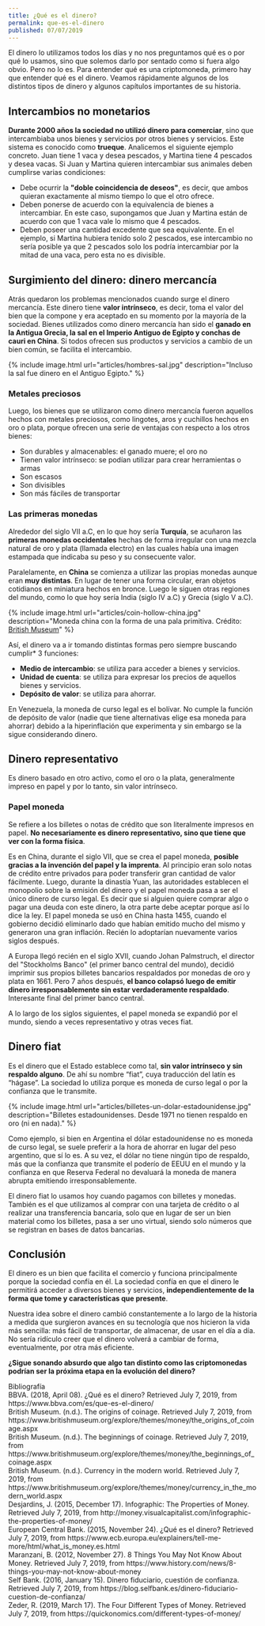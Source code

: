 ```yaml
---
title: ¿Qué es el dinero?
permalink: que-es-el-dinero
published: 07/07/2019
---
```


El dinero lo utilizamos todos los días y no nos preguntamos qué es o por qué lo usamos, sino que solemos darlo por sentado como si fuera algo obvio. Pero no lo es. Para entender qué es una criptomoneda, primero hay que entender qué es el dinero. Veamos rápidamente algunos de los distintos tipos de dinero y algunos capítulos importantes de su historia.

## Intercambios no monetarios

**Durante 2000 años la sociedad no utilizó dinero para comerciar**, sino que intercambiaba unos bienes y servicios por otros bienes y servicios. Este sistema es conocido como **trueque**. Analicemos el siguiente ejemplo concreto. Juan tiene 1 vaca y desea pescados, y Martina tiene 4 pescados y desea vacas. Si Juan y Martina quieren intercambiar sus animales deben cumplirse varias condiciones:

- Debe ocurrir la **"doble coincidencia de deseos"**, es decir, que ambos quieran exactamente al mismo tiempo lo que el otro ofrece.
- Deben ponerse de acuerdo con la equivalencia de bienes a intercambiar. En este caso, supongamos que Juan y Martina están de acuerdo con que 1 vaca vale lo mismo que 4 pescados.
- Deben poseer una cantidad excedente que sea equivalente. En el ejemplo, si Martina hubiera tenido solo 2 pescados, ese intercambio no sería posible ya que 2 pescados solo los podría intercambiar por la mitad de una vaca, pero esta no es divisible.

## Surgimiento del dinero: dinero mercancía

Atrás quedaron los problemas mencionados cuando surge el dinero mercancía. Este dinero tiene **valor intrínseco**, es decir, toma el valor del bien que la compone y era aceptado en su momento por la mayoría de la sociedad. Bienes utilizados como dinero mercancía han sido el **ganado en la Antigua Grecia, la sal en el Imperio Antiguo de Egipto y conchas de cauri en China**. Si todos ofrecen sus productos y servicios a cambio de un bien común, se facilita el intercambio.

{% include image.html url="articles/hombres-sal.jpg" description="Incluso la sal fue dinero en el Antiguo Egipto." %}

### Metales preciosos

Luego, los bienes que se utilizaron como dinero mercancía fueron aquellos hechos con metales preciosos, como lingotes, aros y cuchillos hechos en oro o plata, porque ofrecen una serie de ventajas con respecto a los otros bienes:
- Son durables y almacenables: el ganado muere; el oro no
- Tienen valor intrínseco: se podían utilizar para crear herramientas o armas
- Son escasos
- Son divisibles
- Son más fáciles de transportar

### Las primeras monedas

Alrededor del siglo VII a.C, en lo que hoy sería **Turquía**, se acuñaron las **primeras monedas occidentales** hechas de forma irregular con una mezcla natural de oro y plata (llamada electro) en las cuales había una imagen estampada que indicaba su peso y su consecuente valor.

Paralelamente, en **China** se comienza a utilizar las propias monedas aunque eran **muy distintas**. En lugar de tener una forma circular, eran objetos cotidianos en miniatura hechos en bronce. Luego le siguen otras regiones del mundo, como lo que hoy sería India (siglo IV a.C) y Grecia (siglo V a.C).

{% include image.html url="articles/coin-hollow-china.jpg" description="Moneda china con la forma de una pala primitiva. Crédito: <a href='https://www.britishmuseum.org/explore/themes/money/the_beginnings_of_coinage.aspx'>British Museum</a>" %}

Así, el dinero va a ir tomando distintas formas pero siempre buscando cumplir* 3 funciones:
- **Medio de intercambio**: se utiliza para acceder a bienes y servicios.
- **Unidad de cuenta**: se utiliza para expresar los precios de aquellos bienes y servicios.
- **Depósito de valor**: se utiliza para ahorrar.

En Venezuela, la moneda de curso legal es el bolívar. No cumple la función de depósito de valor (nadie que tiene alternativas elige esa moneda para ahorrar) debido a la hiperinflación que experimenta y sin embargo se la sigue considerando dinero.

## Dinero representativo

Es dinero basado en otro activo, como el oro o la plata, generalmente impreso en papel y por lo tanto, sin valor intrínseco.

### Papel moneda

Se refiere a los billetes o notas de crédito que son literalmente impresos en papel. **No necesariamente es dinero representativo, sino que tiene que ver con la forma física**.

Es en China, durante el siglo VII, que se crea el papel moneda, **posible gracias a la invención del papel y la imprenta**. Al principio eran solo notas de crédito entre privados para poder transferir gran cantidad de valor fácilmente. Luego, durante la dinastía Yuan, las autoridades establecen el monopolio sobre la emisión del dinero y el papel moneda pasa a ser el único dinero de curso legal. Es decir que si alguien quiere comprar algo o pagar una deuda con este dinero, la otra parte debe aceptar porque así lo dice la ley. El papel moneda se usó en China hasta 1455, cuando el gobierno decidió eliminarlo dado que habían emitido mucho del mismo y generaron una gran inflación. Recién lo adoptarían nuevamente varios siglos después.

A Europa llegó recién en el siglo XVII, cuando Johan Palmstruch, el director del "Stockholms Banco" (el primer banco central del mundo), decidió imprimir sus propios billetes bancarios respaldados por monedas de oro y plata en 1661. Pero 7 años después, **el banco colapsó luego de emitir dinero irresponsablemente sin estar verdaderamente respaldado**. Interesante final del primer banco central.

A lo largo de los siglos siguientes, el papel moneda se expandió por el mundo, siendo a veces representativo y otras veces fiat.

## Dinero fiat

Es el dinero que el Estado establece como tal, **sin valor intrínseco y sin respaldo alguno**. De ahí su nombre “fiat”, cuya traducción del latín es “hágase”. La sociedad lo utiliza porque es moneda de curso legal o por la confianza que le transmite.

{% include image.html url="articles/billetes-un-dolar-estadounidense.jpg" description="Billetes estadounidenses. Desde 1971 no tienen respaldo en oro (ni en nada)." %}

Como ejemplo, si bien en Argentina el dólar estadounidense no es moneda de curso legal, se suele preferir a la hora de ahorrar en lugar del peso argentino, que sí lo es. A su vez, el dólar no tiene ningún tipo de respaldo, más que la confianza que transmite el poderío de EEUU en el mundo y la confianza en que Reserva Federal no devaluará la moneda de manera abrupta emitiendo irresponsablemente.

El dinero fiat lo usamos hoy cuando pagamos con billetes y monedas. También es el que utilizamos al comprar con una tarjeta de crédito o al realizar una transferencia bancaria, solo que en lugar de ser un bien material como los billetes, pasa a ser uno virtual, siendo solo números que se registran en bases de datos bancarias.


## Conclusión

El dinero es un bien que facilita el comercio y funciona principalmente porque la sociedad confía en él. La sociedad confía en que el dinero le permitirá acceder a diversos bienes y servicios, **independientemente de la forma que tome y características que presente**.

Nuestra idea sobre el dinero cambió constantemente a lo largo de la historia a medida que surgieron avances en su tecnología que nos hicieron la vida más sencilla: más fácil de transportar, de almacenar, de usar en el día a día. No sería ridículo creer que el dinero volverá a cambiar de forma, eventualmente, por otra más eficiente.

**¿Sigue sonando absurdo que algo tan distinto como las criptomonedas podrían ser la próxima etapa en la evolución del dinero?**

<div class="subtitle-2">Bibliografía</div>
<div id="bibliography">
<div>BBVA. (2018, April 08). ¿Qué es el dinero? Retrieved July 7, 2019, from https://www.bbva.com/es/que-es-el-dinero/</div>
<div>British Museum. (n.d.). The origins of coinage. Retrieved July 7, 2019, from https://www.britishmuseum.org/explore/themes/money/the_origins_of_coinage.aspx</div>
<div>British Museum. (n.d.). The beginnings of coinage. Retrieved July 7, 2019, from https://www.britishmuseum.org/explore/themes/money/the_beginnings_of_coinage.aspx</div>
<div>British Museum. (n.d.). Currency in the modern world. Retrieved July 7, 2019, from https://www.britishmuseum.org/explore/themes/money/currency_in_the_modern_world.aspx</div>
<div>Desjardins, J. (2015, December 17). Infographic: The Properties of Money. Retrieved July 7, 2019, from http://money.visualcapitalist.com/infographic-the-properties-of-money/</div>
<div>European Central Bank. (2015, November 24). ¿Qué es el dinero? Retrieved July 7, 2019, from https://www.ecb.europa.eu/explainers/tell-me-more/html/what_is_money.es.html</div>
<div>Maranzani, B. (2012, November 27). 8 Things You May Not Know About Money. Retrieved July 7, 2019, from https://www.history.com/news/8-things-you-may-not-know-about-money</div>
<div>Self Bank. (2016, January 15). Dinero fiduciario, cuestión de confianza. Retrieved July 7, 2019, from https://blog.selfbank.es/dinero-fiduciario-cuestion-de-confianza/</div>
<div>Zeder, R. (2019, March 17). The Four Different Types of Money. Retrieved July 7, 2019, from https://quickonomics.com/different-types-of-money/</div>
</div>